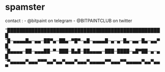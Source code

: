 # spamster
contact : - @bitpaint on telegram
          - @BITPAINTCLUB on twitter

 "███████████████████████████████████████████████████
 "█─▄▄▄▄█▄─▄▄─██▀▄─██▄─▀█▀─▄█─▄▄▄▄█─▄─▄─█▄─▄▄─█▄─▄▄▀█
 "█▄▄▄▄─██─▄▄▄██─▀─███─█▄█─██▄▄▄▄─███─████─▄█▀██─▄─▄█
 "▀▄▄▄▄▄▀▄▄▄▀▀▀▄▄▀▄▄▀▄▄▄▀▄▄▄▀▄▄▄▄▄▀▀▄▄▄▀▀▄▄▄▄▄▀▄▄▀▄▄▀
